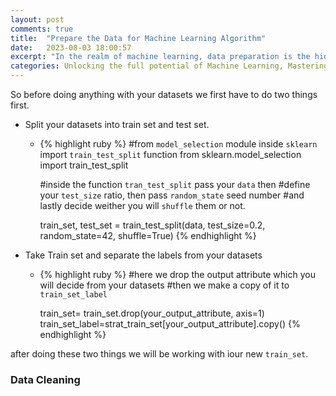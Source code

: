 ```yaml
---
layout: post
comments: true
title:  "Prepare the Data for Machine Learning Algorithm"
date:   2023-08-03 18:00:57
excerpt: "In the realm of machine learning, data preparation is the hidden key that unlocks the true potential of algorithms. Just as a sculptor carefully shapes and refines raw materials to create a masterpiece, data preparation involves transforming and refining raw data into a well-structured, clean, and meaningful format. This crucial step sets the foundation for accurate and effective machine learning models, determining the very essence of success in any data-driven endeavor. In this blog post, we embark on an enlightening journey through the art of preparing data for machine learning algorithms, unraveling the techniques and best practices that empower us to unleash the full power of artificial intelligence."
categories: Unlocking the full potential of Machine Learning, Mastering the Art of Data Preparation
---
```


So before doing anything with your datasets we first have to do two things first.
- Split your datasets into train set and test set.
    - {% highlight ruby %}
        #from `model_selection` module inside `sklearn` import `train_test_split` function
       from sklearn.model_selection import train_test_split

       #inside the function `tran_test_split` pass your `data` then
       #define your `test_size` ratio, then pass `random_state` seed number
       #and lastly decide weither you will `shuffle` them or not.
        
       train_set, test_set = train_test_split(data, test_size=0.2, random_state=42, shuffle=True)
        {% endhighlight %}

- Take Train set and separate the labels from your datasets
    - {% highlight ruby %}
        #here we drop the output attribute which you will decide from your datasets
        #then we make a copy of it to `train_set_label`

        train_set= train_set.drop(your_output_attribute, axis=1)
        train_set_label=strat_train_set[your_output_attribute].copy()
        {% endhighlight %}

after doing these two things we will be working with iour new `train_set`.

### Data Cleaning